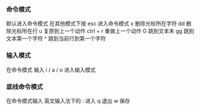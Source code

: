 ### 命令模式

默认进入命令模式 在其他模式下按 esc 进入命令模式
x 删除光标所在字符
dd 删除光标所在行
u 复原到上一个动作
ctrl + r 重做上一个动作
G 跳到文本末
gg 跳到文本第一个字符
^ 跳到当前行到第一个字符

### 输入模式

在命令模式 输入 i / a / o 进入输入模式

### 底线命令模式

在命令模式输入 英文输入法下的 : 进入
q 退出
w 保存
